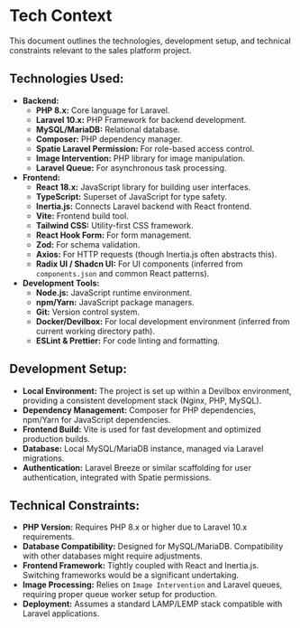 # Tech Context

This document outlines the technologies, development setup, and technical constraints relevant to the sales platform project.

## Technologies Used:
- **Backend:**
    - **PHP 8.x:** Core language for Laravel.
    - **Laravel 10.x:** PHP Framework for backend development.
    - **MySQL/MariaDB:** Relational database.
    - **Composer:** PHP dependency manager.
    - **Spatie Laravel Permission:** For role-based access control.
    - **Image Intervention:** PHP library for image manipulation.
    - **Laravel Queue:** For asynchronous task processing.
- **Frontend:**
    - **React 18.x:** JavaScript library for building user interfaces.
    - **TypeScript:** Superset of JavaScript for type safety.
    - **Inertia.js:** Connects Laravel backend with React frontend.
    - **Vite:** Frontend build tool.
    - **Tailwind CSS:** Utility-first CSS framework.
    - **React Hook Form:** For form management.
    - **Zod:** For schema validation.
    - **Axios:** For HTTP requests (though Inertia.js often abstracts this).
    - **Radix UI / Shadcn UI:** For UI components (inferred from `components.json` and common React patterns).
- **Development Tools:**
    - **Node.js:** JavaScript runtime environment.
    - **npm/Yarn:** JavaScript package managers.
    - **Git:** Version control system.
    - **Docker/Devilbox:** For local development environment (inferred from current working directory path).
    - **ESLint & Prettier:** For code linting and formatting.

## Development Setup:
- **Local Environment:** The project is set up within a Devilbox environment, providing a consistent development stack (Nginx, PHP, MySQL).
- **Dependency Management:** Composer for PHP dependencies, npm/Yarn for JavaScript dependencies.
- **Frontend Build:** Vite is used for fast development and optimized production builds.
- **Database:** Local MySQL/MariaDB instance, managed via Laravel migrations.
- **Authentication:** Laravel Breeze or similar scaffolding for user authentication, integrated with Spatie permissions.

## Technical Constraints:
- **PHP Version:** Requires PHP 8.x or higher due to Laravel 10.x requirements.
- **Database Compatibility:** Designed for MySQL/MariaDB. Compatibility with other databases might require adjustments.
- **Frontend Framework:** Tightly coupled with React and Inertia.js. Switching frameworks would be a significant undertaking.
- **Image Processing:** Relies on `Image Intervention` and Laravel queues, requiring proper queue worker setup for production.
- **Deployment:** Assumes a standard LAMP/LEMP stack compatible with Laravel applications.
